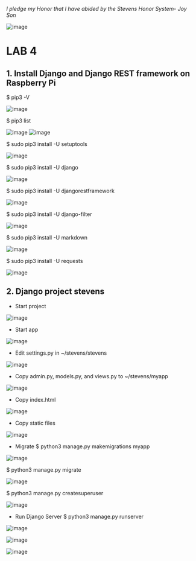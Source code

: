 *I pledge my Honor that I have abided by the Stevens Honor System- Joy Son*

![image](https://user-images.githubusercontent.com/98338109/231038603-704b678e-9498-4b3e-9287-1f197c6b1019.png)

# LAB 4

## 1. Install Django and Django REST framework on Raspberry Pi

$ pip3 -V

![image](https://user-images.githubusercontent.com/98338109/231039105-1d11dde0-4bdf-46e6-9742-a46e230879a5.png)

$ pip3 list

![image](https://user-images.githubusercontent.com/98338109/231039189-b64a28bd-fb58-4c7e-852a-b02d8bdccced.png)
![image](https://user-images.githubusercontent.com/98338109/231039244-8b1322da-705e-4151-9550-bcb6b65dca70.png)

$ sudo pip3 install -U setuptools

![image](https://user-images.githubusercontent.com/98338109/231039485-b4b83170-ebbd-4960-9811-a954bf0eac25.png)

$ sudo pip3 install -U django

![image](https://user-images.githubusercontent.com/98338109/231039604-686dce5d-ba31-49fa-8722-be241f6c9c62.png)

$ sudo pip3 install -U djangorestframework

![image](https://user-images.githubusercontent.com/98338109/231039670-14d5a672-4e94-4221-b447-573a1d2dfab5.png)

$ sudo pip3 install -U django-filter

![image](https://user-images.githubusercontent.com/98338109/231039719-0d25a755-a833-42d0-b0ae-7413f64e87d7.png)

$ sudo pip3 install -U markdown

![image](https://user-images.githubusercontent.com/98338109/231039764-cf1c47c7-c27b-4d8f-a862-06951ae332a9.png)

$ sudo pip3 install -U requests

![image](https://user-images.githubusercontent.com/98338109/231039799-8b313159-df75-4525-b8a8-9cc416615fb9.png)


## 2. Django project stevens

- Start project
 
![image](https://user-images.githubusercontent.com/98338109/231040208-2c8fa9ac-e67c-476c-b07b-def92298afd5.png)

-  Start app

![image](https://user-images.githubusercontent.com/98338109/231040419-31f914ec-0135-430e-a13a-63fa39981db7.png)

- Edit settings.py in ~/stevens/stevens

![image](https://user-images.githubusercontent.com/98338109/235728106-b18ba6ed-000a-4aba-a529-7c502024606c.png)

- Copy admin.py, models.py, and views.py to ~/stevens/myapp

![image](https://user-images.githubusercontent.com/98338109/235728279-27b7f5f9-5c0f-4419-8318-1b58caf706fe.png)

- Copy index.html

![image](https://user-images.githubusercontent.com/98338109/235728661-395b7ec4-6d71-4e54-a439-e77cda157309.png)

- Copy static files

![image](https://user-images.githubusercontent.com/98338109/235729729-c58c0f9d-1094-4f6f-824c-31a101d7fbd0.png)

- Migrate 
$ python3 manage.py makemigrations myapp

![image](https://user-images.githubusercontent.com/98338109/235730302-5522d567-058e-4759-b803-ac406b6031cb.png)

$ python3 manage.py migrate

![image](https://user-images.githubusercontent.com/98338109/235730435-bf62c2e6-0566-4ef4-8266-d08d788a59fd.png)

$ python3 manage.py createsuperuser

![image](https://user-images.githubusercontent.com/98338109/235730379-389db1f4-7ee6-4f54-b9e8-13b057f7074d.png)
 
- Run Django Server
$ python3 manage.py runserver

![image](https://user-images.githubusercontent.com/98338109/235730986-a8cdde17-b633-4872-8dde-5d21b9fe3464.png)

![image](https://user-images.githubusercontent.com/98338109/235730774-9b8776f2-d5f2-43db-9893-86dfab274c43.png)

![image](https://user-images.githubusercontent.com/98338109/235730911-8ba57ad4-c455-4ed7-80fb-de89d0657775.png)






